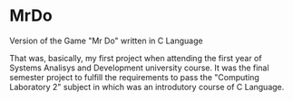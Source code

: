 # MrDo
Version of the Game "Mr Do" written in C Language

That was, basically, my first project when attending the first year of Systems Analisys and Development university course. It was the final semester project to fulfill the requirements to pass the "Computing Laboratory 2" subject in which was an introdutory course of C Language.   
